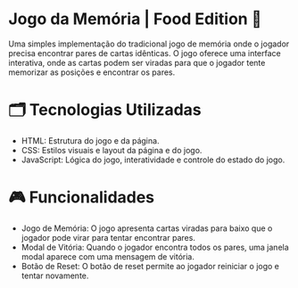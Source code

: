 # Jogo da Memória | Food Edition 🍔

Uma simples implementação do tradicional jogo de memória onde o jogador precisa encontrar pares de cartas idênticas.
O jogo oferece uma interface interativa, onde as cartas podem ser viradas para que o jogador tente memorizar as posições e encontrar os pares.

# 🗂️ Tecnologias Utilizadas
- HTML: Estrutura do jogo e da página.
- CSS: Estilos visuais e layout da página e do jogo.
- JavaScript: Lógica do jogo, interatividade e controle do estado do jogo.

# 🎮 Funcionalidades
- Jogo de Memória: O jogo apresenta cartas viradas para baixo que o jogador pode virar para tentar encontrar pares.
- Modal de Vitória: Quando o jogador encontra todos os pares, uma janela modal aparece com uma mensagem de vitória.
- Botão de Reset: O botão de reset permite ao jogador reiniciar o jogo e tentar novamente.
